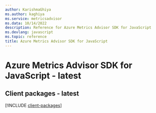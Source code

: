 ```yaml
---
author: KarishmaGhiya
ms.author: kaghiya
ms.service: metricsadvisor
ms.data: 10/14/2022
description: Reference for Azure Metrics Advisor SDK for JavaScript
ms.devlang: javascript
ms.topic: reference
title: Azure Metrics Advisor SDK for JavaScript
---
```

# Azure Metrics Advisor SDK for JavaScript - latest

## Client packages - latest
[!INCLUDE [client-packages](metrics-advisor-client-index.md)]